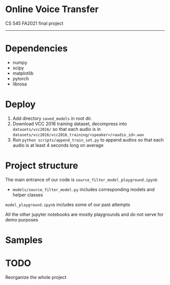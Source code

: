 # Online Voice Transfer

CS 545 FA2021 final project

-------------

# Dependencies
- numpy
- scipy
- matplotlib
- pytorch
- librosa

# Deploy
1. Add directory `saved_models` in root dir.
2. Download VCC 2016 training dataset, decompress into `datasets/vcc2016/`
so that each audio is in `datasets/vcc2016/vcc2016_training/<speaker>/<audio_id>.wav`
3. Run `python scripts/append_train_set.py` to append audios so that
each audio is at least 4 seconds long on average

# Project structure

The main entrance of our code is `source_filter_model_playground.ipynb`
- `models/source_filter_model.py` includes corresponding models and helper 
classes

`model_playground.ipynb` includes some of our past attempts

All the other jupyter notebooks are mostly playgrounds and do not serve for 
demo purposes

# Samples



# TODO

Reorganize the whole project